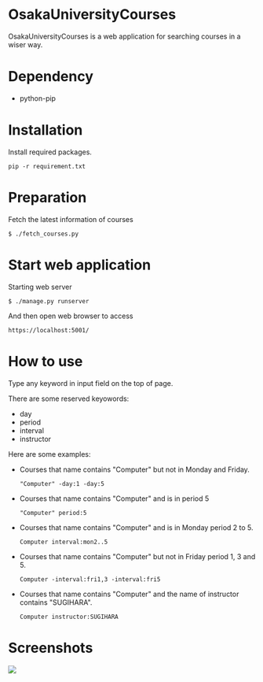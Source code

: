# OsakaUniversityCourses

OsakaUniversityCourses is a web application for searching courses in a wiser way.

# Dependency

+ python-pip

# Installation

Install required packages.

```
pip -r requirement.txt
```

# Preparation

Fetch the latest information of courses

```
$ ./fetch_courses.py
```

# Start web application

Starting web server

```
$ ./manage.py runserver
```

And then open web browser to access

```
https://localhost:5001/
```

# How to use

Type any keyword in input field on the top of page.

There are some reserved keyowords:

* day
* period
* interval
* instructor

Here are some examples:

* Courses that name contains "Computer" but not in Monday and Friday.

    `"Computer" -day:1 -day:5`

* Courses that name contains "Computer" and is in period 5

    `"Computer" period:5`

* Courses that name contains "Computer" and is in Monday period 2 to 5.

    `Computer interval:mon2..5`

* Courses that name contains "Computer" but not in Friday period 1, 3 and 5.

    `Computer -interval:fri1,3 -interval:fri5`

* Courses that name contains "Computer" and the name of instructor contains "SUGIHARA".

    `Computer instructor:SUGIHARA`


# Screenshots

![](https://www.mkx.tw/static/image/%E3%82%B9%E3%82%AF%E3%83%AA%E3%83%BC%E3%83%B3%E3%82%B7%E3%83%A7%E3%83%83%E3%83%88%202016-09-14%2011.56.34.png)
